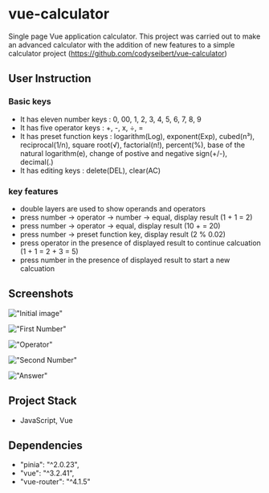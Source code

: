 # vue-calculator

Single page Vue application calculator. This project was carried out to make an advanced calculator with the addition of new features to a simple calculator project (https://github.com/codyseibert/vue-calculator)

## User Instruction
### Basic keys
  - It has eleven number keys : 0, 00, 1, 2, 3, 4, 5, 6, 7, 8, 9
  - It has five operator keys : +, -, x, ÷, =
  - It has preset function keys : logarithm(Log), exponent(Exp), cubed(n³), reciprocal(1/n), square root(√), factorial(n!), percent(%), base of the natural logarithm(e), change of postive and negative sign(+/-), decimal(.)
  - It has editing keys : delete(DEL), clear(AC)

### key features
  - double layers are used to show operands and operators
  - press number -> operator -> number -> equal, display result (1 + 1 = 2)
  - press number -> operator -> equal, display result (10 + = 20)
  - press number -> preset function key, display result (2 % 0.02)
  - press operator in the presence of displayed result to continue calcuation (1 + 1 = 2 + 3 = 5)
  - press number in the presence of displayed result to start a new calcuation

## Screenshots

!["Initial image"](https://github.com/mkim245/vue-calculator/blob/master/public/screenshots/initial_image.PNG?raw=true)

!["First Number"](https://github.com/mkim245/vue-calculator/blob/master/public/screenshots/firstNumber.PNG?raw=true)

!["Operator"](https://github.com/mkim245/vue-calculator/blob/master/public/screenshots/operator.PNG?raw=true)

!["Second Number"](https://github.com/mkim245/vue-calculator/blob/master/public/screenshots/secondNumber.PNG?raw=true)

!["Answer"](https://github.com/mkim245/vue-calculator/blob/master/public/screenshots/results.PNG?raw=true)

## Project Stack

  - JavaScript, Vue

## Dependencies
  - "pinia": "^2.0.23",
  - "vue": "^3.2.41",
  - "vue-router": "^4.1.5"
